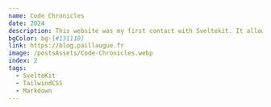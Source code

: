 ```yaml
---
name: Code Chronicles
date: 2024
description: This website was my first contact with Sveltekit. It allowed me to learn the fundamentals principles of Sveltekit.
bgColor: bg-[#131110]
link: https://blog.paillaugue.fr
image: /postsAssets/Code-Chronicles.webp
index: 2
tags:
  - SvelteKit
  - TailwindCSS
  - Markdown
---
```

